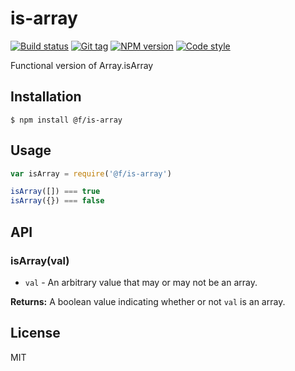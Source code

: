 
# is-array

[![Build status][travis-image]][travis-url]
[![Git tag][git-image]][git-url]
[![NPM version][npm-image]][npm-url]
[![Code style][standard-image]][standard-url]

Functional version of Array.isArray

## Installation

    $ npm install @f/is-array

## Usage

```js
var isArray = require('@f/is-array')

isArray([]) === true
isArray({}) === false
```

## API

### isArray(val)

- `val` - An arbitrary value that may or may not be an array.

**Returns:** A boolean value indicating whether or not `val` is an array.

## License

MIT

[travis-image]: https://img.shields.io/travis/micro-js/is-array.svg?style=flat-square
[travis-url]: https://travis-ci.org/micro-js/is-array
[git-image]: https://img.shields.io/github/tag/micro-js/is-array.svg
[git-url]: https://github.com/micro-js/is-array
[standard-image]: https://img.shields.io/badge/code%20style-standard-brightgreen.svg?style=flat
[standard-url]: https://github.com/feross/standard
[npm-image]: https://img.shields.io/npm/v/@f/is-array.svg?style=flat-square
[npm-url]: https://npmjs.org/package/@f/is-array
